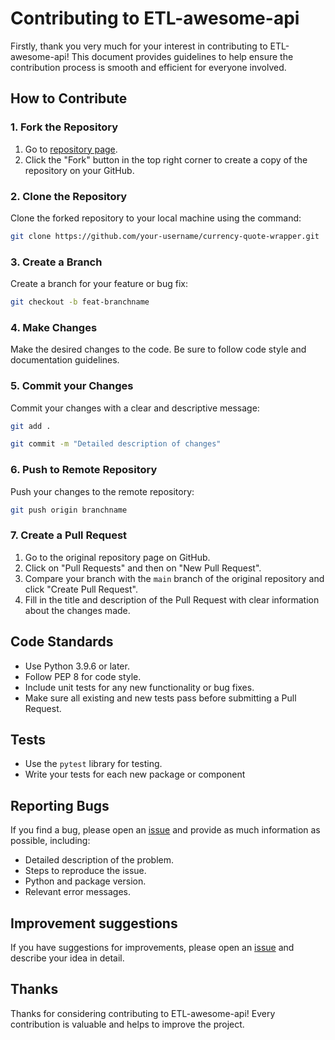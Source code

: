 # Contributing to ETL-awesome-api

Firstly, thank you very much for your interest in contributing to ETL-awesome-api! This document provides guidelines to help ensure the contribution process is smooth and efficient for everyone involved.

## How to Contribute

### 1. Fork the Repository

1. Go to [repository page](https://github.com/IvanildoBarauna/ETL-awesome-api).
2. Click the "Fork" button in the top right corner to create a copy of the repository on your GitHub.

### 2. Clone the Repository

Clone the forked repository to your local machine using the command:

```sh
git clone https://github.com/your-username/currency-quote-wrapper.git
```

### 3. Create a Branch

Create a branch for your feature or bug fix:
```sh 
git checkout -b feat-branchname
```

### 4. Make Changes

Make the desired changes to the code. Be sure to follow code style and documentation guidelines.

### 5. Commit your Changes

Commit your changes with a clear and descriptive message:
```sh 
git add .
```
```sh 
git commit -m "Detailed description of changes"
```

### 6. Push to Remote Repository

Push your changes to the remote repository:

```sh 
git push origin branchname
```

### 7. Create a Pull Request

1. Go to the original repository page on GitHub.
2. Click on "Pull Requests" and then on "New Pull Request".
3. Compare your branch with the `main` branch of the original repository and click "Create Pull Request".
4. Fill in the title and description of the Pull Request with clear information about the changes made.

## Code Standards

- Use Python 3.9.6 or later.
- Follow PEP 8 for code style.
- Include unit tests for any new functionality or bug fixes.
- Make sure all existing and new tests pass before submitting a Pull Request.

## Tests

- Use the `pytest` library for testing.
- Write your tests for each new package or component

## Reporting Bugs

If you find a bug, please open an [issue](https://github.com/IvanildoBarauna/ETL-awesome-api/issues) and provide as much information as possible, including:

- Detailed description of the problem.
- Steps to reproduce the issue.
- Python and package version.
- Relevant error messages.

## Improvement suggestions

If you have suggestions for improvements, please open an [issue](https://github.com/IvanildoBarauna/ETL-awesome-api/issues) and describe your idea in detail.

## Thanks

Thanks for considering contributing to ETL-awesome-api! Every contribution is valuable and helps to improve the project.
